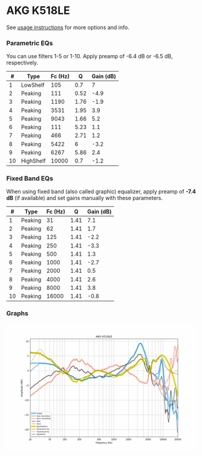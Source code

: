 # AKG K518LE
See [usage instructions](https://github.com/jaakkopasanen/AutoEq#usage) for more options and info.

### Parametric EQs
You can use filters 1-5 or 1-10. Apply preamp of -6.4 dB or -6.5 dB, respectively.

|   # | Type      |   Fc (Hz) |    Q |   Gain (dB) |
|-----|-----------|-----------|------|-------------|
|   1 | LowShelf  |       105 | 0.7  |         7   |
|   2 | Peaking   |       111 | 0.52 |        -4.9 |
|   3 | Peaking   |      1190 | 1.76 |        -1.9 |
|   4 | Peaking   |      3531 | 1.95 |         3.9 |
|   5 | Peaking   |      9043 | 1.66 |         5.2 |
|   6 | Peaking   |       111 | 5.23 |         1.1 |
|   7 | Peaking   |       466 | 2.71 |         1.2 |
|   8 | Peaking   |      5422 | 6    |        -3.2 |
|   9 | Peaking   |      6267 | 5.86 |         2.4 |
|  10 | HighShelf |     10000 | 0.7  |        -1.2 |

### Fixed Band EQs
When using fixed band (also called graphic) equalizer, apply preamp of **-7.4 dB** (if available) and set gains manually with these parameters.

|   # | Type    |   Fc (Hz) |    Q |   Gain (dB) |
|-----|---------|-----------|------|-------------|
|   1 | Peaking |        31 | 1.41 |         7.1 |
|   2 | Peaking |        62 | 1.41 |         1.7 |
|   3 | Peaking |       125 | 1.41 |        -2.2 |
|   4 | Peaking |       250 | 1.41 |        -3.3 |
|   5 | Peaking |       500 | 1.41 |         1.3 |
|   6 | Peaking |      1000 | 1.41 |        -2.7 |
|   7 | Peaking |      2000 | 1.41 |         0.5 |
|   8 | Peaking |      4000 | 1.41 |         2.6 |
|   9 | Peaking |      8000 | 1.41 |         3.8 |
|  10 | Peaking |     16000 | 1.41 |        -0.8 |

### Graphs
![](./AKG%20K518LE.png)
